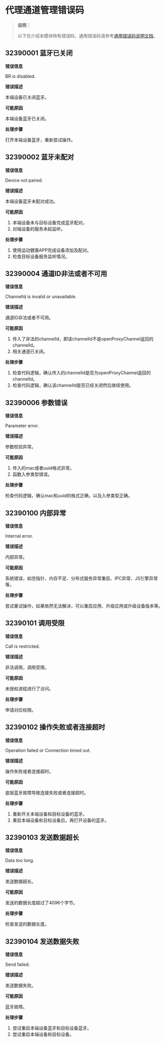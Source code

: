 # 代理通道管理错误码

> **说明：**
>
> 以下仅介绍本模块特有错误码，通用错误码请参考[通用错误码说明文档](../errorcode-universal.md)。

## 32390001 蓝牙已关闭

**错误信息**

BR is disabled.

**错误描述**

本端设备已关闭蓝牙。

**可能原因**

本端设备蓝牙已关闭。

**处理步骤**

打开本端设备蓝牙，重新尝试操作。

## 32390002 蓝牙未配对

**错误信息**

Device not paired.

**错误描述**

本端设备蓝牙未配对成功。

**可能原因**

1. 本端设备未与目标设备完成蓝牙配对。
2. 对端设备的服务未起监听。

**处理步骤**

1. 使用运动健康APP完成设备添加及配对。
2. 检查目标设备服务监听情况。

## 32390004 通道ID非法或者不可用

**错误信息**

ChannelId is invalid or unavailable.

**错误描述**

通道ID非法或者不可用。

**可能原因**

1. 传入了非法的channelId，即该channelId不是openProxyChannel返回的channelId。
2. 相关通道已关闭。

**处理步骤**

1. 检查代码逻辑，确认传入的channelId是否为openProxyChannel返回的channelId。
2. 检查代码逻辑，确认该channelId是否已经关闭然后继续使用。

## 32390006 参数错误

**错误信息**

Parameter error.

**错误描述**

参数校验异常。

**可能原因**

1. 传入的mac或者uuid格式异常。
2. 函数入参类型错误。

**处理步骤**

检查代码逻辑，确认mac和uuid的格式正确，以及入参类型正确。

## 32390100 内部异常

**错误信息**

Internal error.

**错误描述**

内部异常。

**可能原因**

系统错误，如空指针、内存不足、分布式服务异常重启、IPC异常、JS引擎异常等。

**处理步骤**

尝试重试操作，如果依然无法解决，可以重启应用、升级应用或升级设备版本等。

## 32390101 调用受限

**错误信息**

Call is restricted.

**错误描述**

非法调用，调用受限。

**可能原因**

未授权进程进行了访问。

**处理步骤**

申请对应权限。

## 32390102 操作失败或者连接超时

**错误信息**

Operation failed or Connection timed out.

**错误描述**

操作失败或者连接超时。

**可能原因**

底层蓝牙故障导致连接失败或者连接超时。

**处理步骤**

1. 重新开关本端设备和目标设备的蓝牙。
2. 重启本端设备和目标设备后，再打开设备的蓝牙。

## 32390103 发送数据超长

**错误信息**

Data too long.

**错误描述**

发送数据超长。

**可能原因**

发送的数据长度超过了4096个字节。

**处理步骤**

检查发送的数据长度。

## 32390104 发送数据失败

**错误信息**

Send failed.

**错误描述**

发送数据失败。

**可能原因**

蓝牙故障。

**处理步骤**

1. 尝试重启本端设备蓝牙和目标设备蓝牙。
2. 尝试重启本端设备和目标设备。